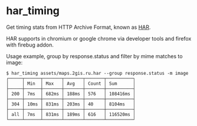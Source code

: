 har_timing
==========

Get timing stats from HTTP Archive Format, known as [HAR].

HAR supports in chromium or google chrome via developer tools and firefox with firebug addon.

Usage example, group by response.status and filter by mime matches to image:

    $ har_timing assets/maps.2gis.ru.har --group response.status -m image                                                  
    ┌─────┬──────┬───────┬───────┬───────┬──────────┐
    │     │ Min  │ Max   │ Avg   │ Count │ Sum      │
    ├─────┼──────┼───────┼───────┼───────┼──────────┤
    │ 200 │ 7ms  │ 682ms │ 188ms │ 576   │ 108416ms │
    ├─────┼──────┼───────┼───────┼───────┼──────────┤
    │ 304 │ 10ms │ 831ms │ 203ms │ 40    │ 8104ms   │
    ├─────┼──────┼───────┼───────┼───────┼──────────┤
    │ all │ 7ms  │ 831ms │ 189ms │ 616   │ 116520ms │
    └─────┴──────┴───────┴───────┴───────┴──────────┘

  [HAR]: http://httparchive.org/


